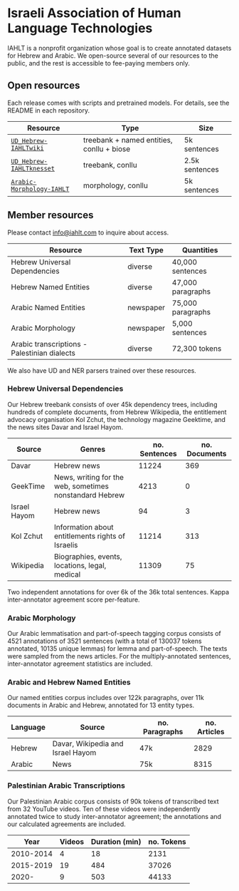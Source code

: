 # Israeli Association of Human Language Technologies

IAHLT is a nonprofit organization whose goal is to create annotated datasets
for Hebrew and Arabic. We open-source several of our resources to the public,
and the rest is accessible to fee-paying members only.

## Open resources

Each release comes with scripts and pretrained models. For details, see the README in each repository.

| Resource | Type | Size |
|----------| ---- | ---- |
| [`UD_Hebrew-IAHLTwiki`](https://github.com/IAHLT/UD_Hebrew-IAHLTwiki) | treebank + named entities, conllu + biose | 5k sentences |
| [`UD_Hebrew-IAHLTknesset`](https://github.com/IAHLT/UD_Hebrew-IAHLTknesset) | treebank, conllu | 2.5k sentences |
| [`Arabic-Morphology-IAHLT`](https://github.com/IAHLT/Arabic-Morphology-IAHLT) | morphology, conllu | 5k sentences |

## Member resources

Please contact info@iahlt.com to inquire about access.

| Resource   |      Text Type      |  Quantities |
|--------------|----------------|-----------|
| Hebrew Universal Dependencies |  diverse | 40,000 sentences |
| Hebrew Named Entities | diverse | 47,000 paragraphs |
| Arabic Named Entities | newspaper | 75,000 paragraphs |
| Arabic Morphology | newspaper | 5,000 sentences |
| Arabic transcriptions - Palestinian dialects | diverse | 72,300 tokens|

We also have UD and NER parsers trained over these resources. 

###  Hebrew Universal Dependencies

Our Hebrew treebank consists of over 45k dependency trees, including hundreds
of complete documents, from Hebrew Wikipedia, the entitlement advocacy
organisation Kol Zchut, the technology magazine Geektime, and the news sites
Davar and Israel Hayom.

| Source  | Genres  | no. Sentences  | no. Documents |
| ------  | ------  | -------------  | ------------- |
| Davar  | Hebrew news  | 11224  | 369 |
| GeekTime  | News, writing for the web, sometimes nonstandard Hebrew  | 4213  | 0 |
| Israel Hayom  | Hebrew news  | 94  | 3 |
| Kol Zchut  | Information about entitlements rights of Israelis  | 11214  | 313 |
| Wikipedia  | Biographies, events, locations, legal, medical  | 11309  | 75 |

Two independent annotations for over 6k of the 36k total sentences. Kappa
inter-annotator agreement score per-feature.

### Arabic Morphology

Our Arabic lemmatisation and part-of-speech tagging corpus consists of 4521
annotations of 3521 sentences (with a total of 130037 tokens annotated, 10135
unique lemmas) for lemma and part-of-speech. The texts were sampled from the
news articles. For the multiply-annotated sentences, inter-annotator agreement
statistics are included.

### Arabic and Hebrew Named Entities

Our named entities corpus includes over 122k paragraphs, over 11k documents in
Arabic and Hebrew, annotated for 13 entity types.

| Language  | Source  | no. Paragraphs  | no. Articles | 
| --------  | ------  | --------------  | ------------ | 
| Hebrew  | Davar, Wikipedia and Israel Hayom  | 47k  | 2829 | 
| Arabic  | News | 75k  | 8315 | 

### Palestinian Arabic Transcriptions

Our Palestinian Arabic corpus consists of 90k tokens of transcribed text from
32 YouTube videos. Ten of these videos were independently annotated twice to
study inter-annotator agreement; the annotations and our calculated agreements
are included.

 | Year  | Videos  | Duration (min)  | no. Tokens | 
 | ----  | ------  | --------------  | ---------- | 
 | 2010-2014  | 4  | 18  | 2131 | 
 | 2015-2019  | 19  | 484  | 37026 | 
 | 2020-  | 9  | 503  | 44133 | 

